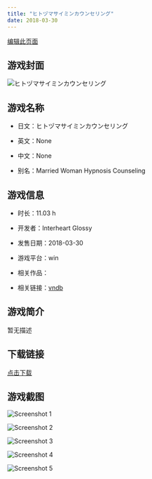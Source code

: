 ```yaml
---
title: "ヒトヅマサイミンカウンセリング"
date: 2018-03-30
---
```

[编辑此页面](https://github.com/ACG-3/ADV3-source/blob/main/source/_posts/games/%E3%83%92%E3%83%88%E3%83%85%E3%83%9E%E3%82%B5%E3%82%A4%E3%83%9F%E3%83%B3%E3%82%AB%E3%82%A6%E3%83%B3%E3%82%BB%E3%83%AA%E3%83%B3%E3%82%B0.md)

## 游戏封面

![ヒトヅマサイミンカウンセリング](https%3A//pan.timero.xyz/onedrive/img_lib_001/%E3%83%92%E3%83%88%E3%83%85%E3%83%9E%E3%82%B5%E3%82%A4%E3%83%9F%E3%83%B3%E3%82%AB%E3%82%A6%E3%83%B3%E3%82%BB%E3%83%AA%E3%83%B3%E3%82%B0_cover.avif)


## 游戏名称

- 日文：ヒトヅマサイミンカウンセリング
- 英文：None
- 中文：None

- 别名：Married Woman Hypnosis Counseling


## 游戏信息

- 时长：11.03 h
- 开发者：Interheart Glossy
- 发售日期：2018-03-30
- 游戏平台：win
- 相关作品：

- 相关链接：[vndb](https://vndb.org/v22293)


## 游戏简介

暂无描述


## 下载链接

[点击下载](https://pan.timero.xyz/onedrive/adv_lib_001/%E3%83%92%E3%83%88%E3%83%85%E3%83%9E%E3%82%B5%E3%82%A4%E3%83%9F%E3%83%B3%E3%82%AB%E3%82%A6%E3%83%B3%E3%82%BB%E3%83%AA%E3%83%B3%E3%82%B0)


## 游戏截图


![Screenshot 1](https%3A//pan.timero.xyz/onedrive/img_lib_001/%E3%83%92%E3%83%88%E3%83%85%E3%83%9E%E3%82%B5%E3%82%A4%E3%83%9F%E3%83%B3%E3%82%AB%E3%82%A6%E3%83%B3%E3%82%BB%E3%83%AA%E3%83%B3%E3%82%B0_Screenshot_1.avif)

![Screenshot 2](https%3A//pan.timero.xyz/onedrive/img_lib_001/%E3%83%92%E3%83%88%E3%83%85%E3%83%9E%E3%82%B5%E3%82%A4%E3%83%9F%E3%83%B3%E3%82%AB%E3%82%A6%E3%83%B3%E3%82%BB%E3%83%AA%E3%83%B3%E3%82%B0_Screenshot_2.avif)

![Screenshot 3](https%3A//pan.timero.xyz/onedrive/img_lib_001/%E3%83%92%E3%83%88%E3%83%85%E3%83%9E%E3%82%B5%E3%82%A4%E3%83%9F%E3%83%B3%E3%82%AB%E3%82%A6%E3%83%B3%E3%82%BB%E3%83%AA%E3%83%B3%E3%82%B0_Screenshot_3.avif)

![Screenshot 4](https%3A//pan.timero.xyz/onedrive/img_lib_001/%E3%83%92%E3%83%88%E3%83%85%E3%83%9E%E3%82%B5%E3%82%A4%E3%83%9F%E3%83%B3%E3%82%AB%E3%82%A6%E3%83%B3%E3%82%BB%E3%83%AA%E3%83%B3%E3%82%B0_Screenshot_4.avif)

![Screenshot 5](https%3A//pan.timero.xyz/onedrive/img_lib_001/%E3%83%92%E3%83%88%E3%83%85%E3%83%9E%E3%82%B5%E3%82%A4%E3%83%9F%E3%83%B3%E3%82%AB%E3%82%A6%E3%83%B3%E3%82%BB%E3%83%AA%E3%83%B3%E3%82%B0_Screenshot_5.avif)

